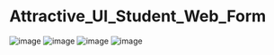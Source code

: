 # Attractive_UI_Student_Web_Form

![image](https://user-images.githubusercontent.com/114800813/221637805-b19d1947-af19-4e26-9e2e-6ff4f8636d89.png)
![image](https://user-images.githubusercontent.com/114800813/221638294-5e156f51-1d62-4965-bb17-b9b29b1ab369.png)
![image](https://user-images.githubusercontent.com/114800813/221638422-9ae235ce-8b05-45e6-93f9-5b4a7e3e7c74.png)
![image](https://user-images.githubusercontent.com/114800813/221638487-9ddedec3-4895-40c0-a3fd-9119133a4b18.png)
